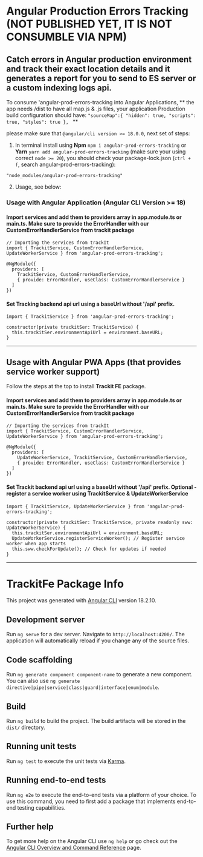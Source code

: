 # Angular Production Errors Tracking (NOT PUBLISHED YET, IT IS NOT CONSUMBLE VIA NPM)

## Catch errors in Angular production environment and track their exact location details and it generates a report for you to send to ES server or a custom indexing logs api.


To consume 'angular-prod-errors-tracking into Angular Applications, 
**
the app needs /dist to have all map.js & .js files, your application Production build configuration should have:
`"sourceMap":{
      "hidden": true,
      "scripts": true,
      "styles": true
    },
`
** 

please make sure that `@angular/cli version >= 18.0.0`, next set of steps:

1) In terminal install using **Npm** `npm i angular-prod-errors-tracking` or **Yarn** `yarn add angular-prod-errors-tracking` (make sure your using correct `node >= 20`), you should check your package-lock.json (`ctrl + f`, search angular-prod-errors-tracking):
```
"node_modules/angular-prod-errors-tracking"
```
2) Usage, see below:

### Usage with Angular Application (Angular CLI Version >= 18)

#### Import services and add them to providers array in app.module.ts or main.ts. Make sure to provide the ErrorHandler with our CustomErrorHandlerService from trackit package

```
// Importing the services from trackIt
import { TrackitService, CustomErrorHandlerService, UpdateWorkerService } from 'angular-prod-errors-tracking';

@NgModule({
  providers: [
    TrackitService, CustomErrorHandlerService,
    { provide: ErrorHandler, useClass: CustomErrorHandlerService }
  ]
})
```

#### Set Tracking backend api url using a baseUrl without '/api' prefix.
```
import { TrackitService } from 'angular-prod-errors-tracking';

constructor(private trackitSer: TrackitService) {
  this.trackitSer.environmentApiUrl = environment.baseURL;
}
```

---

## Usage with Angular PWA Apps (that provides service worker support)

Follow the steps at the top to install **Trackit FE** package.

#### Import services and add them to providers array in app.module.ts or main.ts. Make sure to provide the ErrorHandler with our CustomErrorHandlerService from trackit package

```
// Importing the services from trackIt
import { TrackitService, CustomErrorHandlerService, UpdateWorkerService } from 'angular-prod-errors-tracking';

@NgModule({
  providers: [
    UpdateWorkerService, TrackitService, CustomErrorHandlerService,
    { provide: ErrorHandler, useClass: CustomErrorHandlerService }
  ]
})
```

#### Set Trackit backend api url using a baseUrl without '/api' prefix. Optional - register a service worker using TrackitService & UpdateWorkerService
```
import { TrackitService, UpdateWorkerService } from 'angular-prod-errors-tracking';

constructor(private trackitSer: TrackitService, private readonly sww: UpdateWorkerService) {
  this.trackitSer.environmentApiUrl = environment.baseURL;
  UpdateWorkerService.registerServiceWorker(); // Register service worker when app starts
  this.sww.checkForUpdate(); // Check for updates if needed
}
```

---

# TrackitFe Package Info

This project was generated with [Angular CLI](https://github.com/angular/angular-cli) version 18.2.10.

## Development server

Run `ng serve` for a dev server. Navigate to `http://localhost:4200/`. The application will automatically reload if you change any of the source files.

## Code scaffolding

Run `ng generate component component-name` to generate a new component. You can also use `ng generate directive|pipe|service|class|guard|interface|enum|module`.

## Build

Run `ng build` to build the project. The build artifacts will be stored in the `dist/` directory.

## Running unit tests

Run `ng test` to execute the unit tests via [Karma](https://karma-runner.github.io).

## Running end-to-end tests

Run `ng e2e` to execute the end-to-end tests via a platform of your choice. To use this command, you need to first add a package that implements end-to-end testing capabilities.

## Further help

To get more help on the Angular CLI use `ng help` or go check out the [Angular CLI Overview and Command Reference](https://angular.dev/tools/cli) page.
